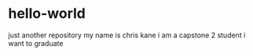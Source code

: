 # hello-world
just another repository
my name is chris kane
i am a capstone 2 student
i want to graduate
